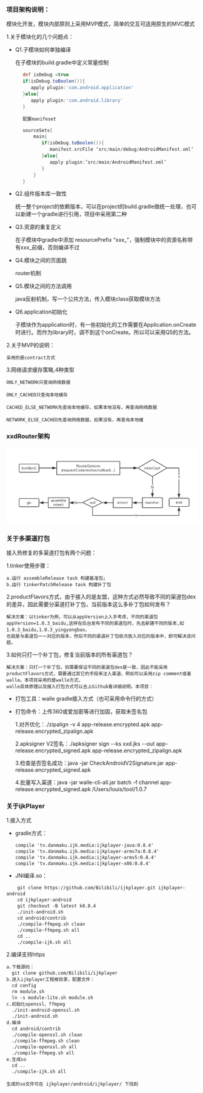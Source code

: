 ### 项目架构说明：

模块化开发，模块内部原则上采用MVP模式，简单的交互可适用原生的MVC模式

1.关于模块化的几个问题点：

* Q1.子模块如何单独编译
    
     在子模块的build.gradle中定义常量控制

```gradle
      def isDebug =true
      if(isDebug.toBoolen()){
         apply plugin:'com.android.application'
      }else{
	     apply plugin:'com.android.library'
      }
```      

          配置manifeset
     
```gradle
      sourceSets{
          main{
             if(isDebug.toBoolen()){
                manifest.srcFile ‘src/main/debug/AndroidManifest.xml’
             }else{
	            apply plugin:’src/main/AndroidManifest.xml’
             }
          }
      }
```
* Q2.组件版本库一致性

    统一整个project的依赖版本，可以在project的build.gradle做统一处理，也可以新建一个gradle进行引用，项目中采用第二种
   
* Q3.资源的重复定义

    在子模块中gradle中添加 resourcePrefix “xxx_”，强制模块中的资源名称带有xxx_前缀，否则编译不过
       
* Q4.模块之间的页面跳

    router机制
       
* Q5.模块之间的方法调用

    java反射机制，写一个公共方法，传入模块class获取模块方法
       
* Q6.application初始化

    子模块作为application时，有一些初始化的工作需要在Application.onCreate时进行。而作为library时，调不到这个onCreate。所以可以采用Q5的方法。
       
2.关于MVP的说明：

    采用的是contract方式

3.网络请求缓存策略,4种类型

    ONLY_NETWORK只查询网络数据
  
    ONLY_CACHED只查询本地缓存
  
    CACHED_ELSE_NETWORK先查询本地缓存，如果本地没有，再查询网络数据
  
    NETWORK_ELSE_CACHED先查询网络数据，如果没有，再查询本地缓
    
### xxdRouter架构
![xxd_router.png](xxd_router.png)

### 关于多渠道打包

接入热修复的多渠道打包有两个问题：

1.tinker使用步骤：

    a.运行 assembleRelease task 构建基准包;
    b.运行 tinkerPatchRelease task 构建补丁包

2.productFlavors方式，由于接入的是友盟，这种方式必然导致不同的渠道包dex的差异，因此需要分渠道打补丁包，当前版本这么多补丁包如何发布？
    
    解决方案：以tinker为例，可以从appVersion上入手考虑，不同的渠道包appVersion=1.0.3_baidu,这样在后台发布不同的渠道包时，先去新建不同的版本,如1.0.3_baidu,1.0.3_yingyongbao，
    也就是与渠道包一一对应的版本，然后不同的渠道补丁包依次放入对应的版本中，即可解决该问题。

3.如何只打一个补丁包，修复当前版本的所有渠道包？

    解决方案：只打一个补丁包，则需要保证不同的渠道包dex是一致，因此不能采用productFlavors方式，需要通过其它的手段来注入渠道，例如可以采用zip comment或者walle。本项目采用的是walle方式，
    walle具体原理以及接入打包方式可以去上Github看详细说明。本项目：
  * 打包工具：walle gradle接入方式（也可采用命令行的方式）
  * 打包命令：上传360或爱加密等进行加固，获取未签名包
    
    1.对齐优化：./zipalign -v 4 app-release.encrypted.apk app-release.encrypted_zipalign.apk
    
    2.apksigner V2签名：./apksigner sign --ks xxd.jks --out app-release.encrypted_signed.apk  app-release.encrypted_zipalign.apk
    
    3.检查是否签名成功：java -jar CheckAndroidV2Signature.jar app-release.encrypted_signed.apk
    
    4.批量写入渠道：java -jar walle-cli-all.jar batch -f channel app-release.encrypted_signed.apk /Users/louis/tool/1.0.7
    
### 关于ijkPlayer

1.接入方式

 * gradle方式：
 
   ```
   compile 'tv.danmaku.ijk.media:ijkplayer-java:0.8.4'
   compile 'tv.danmaku.ijk.media:ijkplayer-armv7a:0.8.4'
   compile 'tv.danmaku.ijk.media:ijkplayer-armv5:0.8.4'
   compile 'tv.danmaku.ijk.media:ijkplayer-x86:0.8.4'
   ```
 * JNI编译.so：
 
 ```
     git clone https://github.com/Bilibili/ijkplayer.git ijkplayer-android
     cd ijkplayer-android
     git checkout -B latest k0.8.4
     ./init-android.sh
     cd android/contrib
     ./compile-ffmpeg.sh clean
     ./compile-ffmpeg.sh all
     cd ..
     ./compile-ijk.sh all
```
2.编译支持https
 
    a.下载源码：
      git clone github.com/Bilibili/ijkplayer
    b.进入ijkplayer工程根目录，配置文件：
      cd config
      rm module.sh
      ln -s module-lite.sh module.sh
    c.初始化openssl、ffmpeg
      ./init-android-openssl.sh 
      ./init-android.sh
    d.编译
      cd android/contrib
      ./compile-openssl.sh clean
      ./compile-ffmpeg.sh clean   
      ./compile-openssl.sh all
      ./compile-ffmpeg.sh all
    e.生成so
      cd ..
      ./compile-ijk.sh all
      
    生成的so文件可在 ijkplayer/android/ijkplayer/ 下找到
    
 